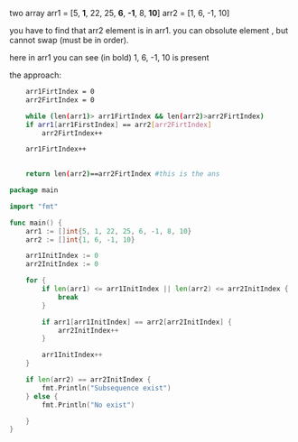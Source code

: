 two array 
arr1 = [5, <b>1</b>, 22, 25, <b>6</b>, <b>-1</b>, 8, <b>10</b>]
arr2 = [1, 6, -1, 10]

you have to find that arr2 element is in arr1. you can obsolute element , but cannot swap (must be in order).

here in arr1 you can see (in bold) 1, 6, -1, 10 is present

the approach:
```sh
    arr1FirtIndex = 0
    arr2FirtIndex = 0

    while (len(arr1)> arr1FirtIndex && len(arr2)>arr2FirtIndex)
    if arr1[arr1FirstIndex] == arr2[arr2FirtIndex]
        arr2FirtIndex++

    arr1FirtIndex++
    

    return len(arr2)==arr2FirtIndex #this is the ans
```


```go
package main

import "fmt"

func main() {
	arr1 := []int{5, 1, 22, 25, 6, -1, 8, 10}
	arr2 := []int{1, 6, -1, 10}

	arr1InitIndex := 0
	arr2InitIndex := 0

	for {
		if len(arr1) <= arr1InitIndex || len(arr2) <= arr2InitIndex {
			break
		}

		if arr1[arr1InitIndex] == arr2[arr2InitIndex] {
			arr2InitIndex++
		}

		arr1InitIndex++
	}

	if len(arr2) == arr2InitIndex {
		fmt.Println("Subsequence exist")
	} else {
		fmt.Println("No exist")

	}
}

```